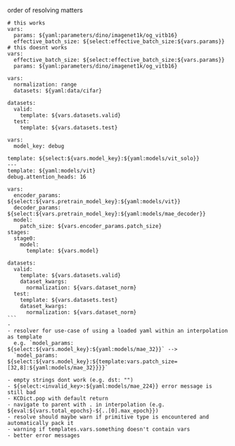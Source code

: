 order of resolving matters

```
# this works
vars:
  params: ${yaml:parameters/dino/imagenet1k/og_vitb16}
  effective_batch_size: ${select:effective_batch_size:${vars.params}}
# this doesnt works
vars:
  effective_batch_size: ${select:effective_batch_size:${vars.params}}
  params: ${yaml:parameters/dino/imagenet1k/og_vitb16}
```

```
vars:
  normalization: range
  datasets: ${yaml:data/cifar}

datasets:
  valid:
    template: ${vars.datasets.valid}
  test:
    template: ${vars.datasets.test}
```

```
vars:
  model_key: debug

template: ${select:${vars.model_key}:${yaml:models/vit_solo}}
---
template: ${yaml:models/vit}
debug.attention_heads: 16
```

```
vars:
  encoder_params: ${select:${vars.pretrain_model_key}:${yaml:models/vit}}
  decoder_params: ${select:${vars.pretrain_model_key}:${yaml:models/mae_decoder}}
  model:
    patch_size: ${vars.encoder_params.patch_size}
stages:
  stage0:
    model:
      template: ${vars.model}
```

````
datasets:
  valid:
    template: ${vars.datasets.valid}
    dataset_kwargs:
      normalization: ${vars.dataset_norm}
  test:
    template: ${vars.datasets.test}
    dataset_kwargs:
      normalization: ${vars.dataset_norm}
```
-
- resolver for use-case of using a loaded yaml within an interpolation as template
  e.g. `model_params: ${select:${vars.model_key}:${yaml:models/mae_32}}` -->
  `model_params: ${select:${vars.model_key}:${template:vars.patch_size=[32,8]:${yaml:models/mae_32}}}}`

- empty strings dont work (e.g. dst: "")
- ${select:<invalid_key>:${yaml:models/mae_224}} error message is still bad
- KCDict.pop with default return
- navigate to parent with . in interpolation (e.g. ${eval:${vars.total_epochs}-${..[0].max_epoch}})
- resolve should maybe warn if primitive type is encountered and automatically pack it
- warning if templates.vars.something doesn't contain vars
- better error messages
